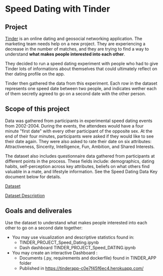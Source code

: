 # Speed Dating with Tinder

## Project 
<a href="https://tinder.com/" target="_blank">Tinder</a> is an online dating and geosocial networking application. 
The marketing team needs help on a new project. They are experiencing a decrease in the number of matches, and they are trying to find a way to understand **what makes people interested into each other**. 

They decided to run a speed dating experiment with people who had to give Tinder lots of informations about themselves that could ultimately reflect on ther dating profile on the app.

Tinder then gathered the data from this experiment. Each row in the dataset represents one speed date between two people, and indicates wether each of them secretly agreed to go on a second date with the other person.

## Scope of this project 

Data was gathered from participants in experimental speed dating events from 2002-2004. During the events, the attendees would have a four minute "first date" with every other participant of the opposite sex. At the end of their four minutes, participants were asked if they would like to see their date again. They were also asked to rate their date on six attributes: Attractiveness, Sincerity, Intelligence, Fun, Ambition, and Shared Interests.

The dataset also includes questionnaire data gathered from participants at different points in the process. These fields include: demographics, dating habits, self-perception across key attributes, beliefs on what others find valuable in a mate, and lifestyle information. See the Speed Dating Data Key document below for details.

[Dataset](https://full-stack-assets.s3.eu-west-3.amazonaws.com/M03-EDA/Speed+Dating+Data.csv)

[Dataset Description](https://full-stack-assets.s3.eu-west-3.amazonaws.com/M03-EDA/Speed+Dating+Data+Key.doc)

## Goals and deliverales 
Use the dataset to understand what makes people interested into each other to go on a second date together:
* You may use visualization and descriptive statistics found in:
    - TINDER_PROJECT_Speed_Dating.ipynb 
    - Dash dashboard TINDER_PROJECT_Speed_DATING.ipynb
* You may create an interactive Dashboard :
    - Documents (.py, requirements and dockerfile) found in TINDER_APP folder
    - Published in https://tinderapp-c0e7f45f6ec4.herokuapp.com/
